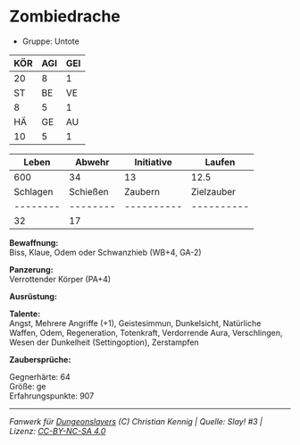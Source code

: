 # Zombiedrache  
- Gruppe: Untote  

| KÖR | AGI | GEI |  
| --- | --- | --- |  
| 20  | 8   | 1   |
| ST  | BE  | VE  |  
| 8   | 5   | 1   |
| HÄ  | GE  | AU  |  
| 10  | 5   | 1   |


| Leben    | Abwehr   | Initiative | Laufen     |
| -------- | -------- | ---------- | ---------- |
| 600      | 34       | 13         | 12.5       |
| Schlagen | Schießen | Zaubern    | Zielzauber |
| -------- | -------- | ---------- | ---------- |
| 32       | 17       |            |            |

**Bewaffnung:**  
Biss, Klaue, Odem oder Schwanzhieb (WB+4, GA-2)

**Panzerung:**  
Verrottender Körper (PA+4)

**Ausrüstung:**  


**Talente:**  
Angst, Mehrere Angriffe (+1), Geistesimmun, Dunkelsicht, Natürliche Waffen, Odem, Regeneration, Totenkraft, Verdorrende Aura, Verschlingen, Wesen der Dunkelheit (Settingoption), Zerstampfen

**Zaubersprüche:**  


Gegnerhärte: 64  
Größe: ge  
Erfahrungspunkte: 907  



___
*Fanwerk für [Dungeonslayers](https://www.dungeonslayers.net/) (C) Christian Kennig | Quelle: Slay! #3 | Lizenz: [CC-BY-NC-SA 4.0](https://creativecommons.org/licenses/by-nc-sa/4.0/deed.de)*
